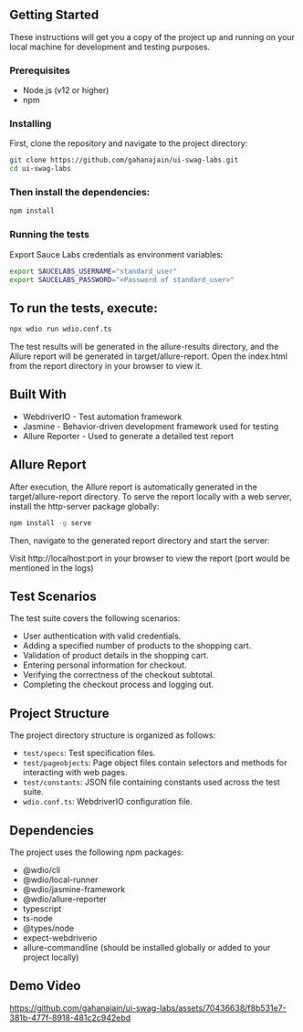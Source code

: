 ## Getting Started

These instructions will get you a copy of the project up and running on your local machine for development and testing purposes.

### Prerequisites

- Node.js (v12 or higher)
- npm

### Installing

First, clone the repository and navigate to the project directory:

```sh
git clone https://github.com/gahanajain/ui-swag-labs.git
cd ui-swag-labs
```

### Then install the dependencies:
```sh
npm install
```

### Running the tests
Export Sauce Labs credentials as environment variables:

```sh
export SAUCELABS_USERNAME="standard_user"
export SAUCELABS_PASSWORD="<Password of standard_user>"
```

## To run the tests, execute:

```sh
npx wdio run wdio.conf.ts
```

The test results will be generated in the allure-results directory, and the Allure report will be generated in target/allure-report. Open the index.html from the report directory in your browser to view it.

## Built With

- WebdriverIO - Test automation framework
- Jasmine - Behavior-driven development framework used for testing
- Allure Reporter - Used to generate a detailed test report

## Allure Report

After execution, the Allure report is automatically generated in the target/allure-report directory. 
To serve the report locally with a web server, install the http-server package globally:

```sh
npm install -g serve
```
Then, navigate to the generated report directory and start the server:

Visit http://localhost:port in your browser to view the report (port would be mentioned in the logs)

## Test Scenarios

The test suite covers the following scenarios:

- User authentication with valid credentials.
- Adding a specified number of products to the shopping cart.
- Validation of product details in the shopping cart.
- Entering personal information for checkout.
- Verifying the correctness of the checkout subtotal.
- Completing the checkout process and logging out.

## Project Structure

The project directory structure is organized as follows:
- `test/specs`: Test specification files.
- `test/pageobjects`: Page object files contain selectors and methods for interacting with web pages.
- `test/constants`: JSON file containing constants used across the test suite.
- `wdio.conf.ts`: WebdriverIO configuration file.

## Dependencies

The project uses the following npm packages:

- @wdio/cli
- @wdio/local-runner
- @wdio/jasmine-framework
- @wdio/allure-reporter
- typescript
- ts-node
- @types/node
- expect-webdriverio
- allure-commandline (should be installed globally or added to your project locally)

## Demo Video

https://github.com/gahanajain/ui-swag-labs/assets/70436638/f8b531e7-381b-477f-8918-481c2c942ebd

